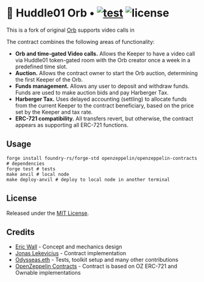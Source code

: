 # 🔮 Huddle01 Orb • [![test](https://github.com/orbland/orb/actions/workflows/ci.yml/badge.svg)](https://github.com/orbland/orb/actions/workflows/ci.yml) ![license](https://img.shields.io/badge/License-MIT-green.svg?label=license)

This is a fork of original [Orb](https://github.com/orbland/orb) supports video calls in 

The contract combines the following areas of functionality:

- **Orb and time-gated Video calls.** Allows the Keeper to have a video call via Huddle01 token-gated room with the Orb creator once a week in a predefined time slot.
- **Auction.** Allows the contract owner to start the Orb auction, determining the first Keeper of the Orb.
- **Funds management.** Allows any user to deposit and withdraw funds. Funds are used to make auction bids and pay Harberger Tax.
- **Harberger Tax.** Uses delayed accounting (settling) to allocate funds from the current Keeper to the contract beneficiary, based on the price set by the Keeper and tax rate.
- **ERC-721 compatibility.** All transfers revert, but otherwise, the contract appears as supporting all ERC-721 functions.

## Usage

```shell
forge install foundry-rs/forge-std openzeppelin/openzeppelin-contracts # dependencies
forge test # tests
make anvil # local node
make deploy-anvil # deploy to local node in another terminal
```

## License

Released under the [MIT License](https://github.com/orbland/orb/blob/main/LICENSE).

## Credits

- [Eric Wall](https://twitter.com/ercwl) - Concept and mechanics design
- [Jonas Lekevicius](https://twitter.com/lekevicius) - Contract implementation
- [Odysseas.eth](https://twitter.com/odysseas_eth) - Tests, toolkit setup and many other contributions
- [OpenZeppelin Contracts](https://github.com/OpenZeppelin/openzeppelin-contracts) - Contract is based on OZ ERC-721 and Ownable implementations
